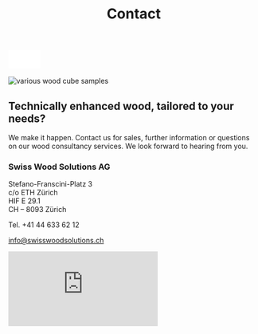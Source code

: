 ﻿---
lang: en
title: 'Contact'
order: 8
---

<div class="full-width-kenburns">
<div class="wrap-bg-image">


![](/assets/images/arrow-d-white.svg)

</div>
<img src="/assets/images/contact_cover.jpg"
  srcset="/assets/images/contact_cover_2x.jpg" alt="various wood cube samples">
</div>

<div class="full-width">
<div class="wrap">

## Technically enhanced wood, tailored to your needs?
We make it happen. Contact us for sales, further information or questions on our wood consultancy services.
We look forward to hearing from you.

### Swiss Wood Solutions AG

Stefano-Franscini-Platz 3  
c/o ETH Zürich  
HIF E 29.1  
CH – 8093 Zürich

Tel. +41 44 633 62 12

<a class="btn -red" href="mailto:info@swisswoodsolutions.ch">info@swisswoodsolutions.ch</a>

</div>

<iframe class="googlemap" src="https://www.google.com/maps/embed?pb=!1m14!1m8!1m3!1d2700.1155189649708!2d8.5039514!3d47.4096879!3m2!1i1024!2i768!4f13.1!3m3!1m2!1s0x47900aff953b798f%3A0x863c7256ee1e8786!2sHIF%2C+8049+Z%C3%BCrich!5e0!3m2!1sde!2sch!4v1533558275573" frameborder="0" style="border:0" allowfullscreen></iframe>
</div>
